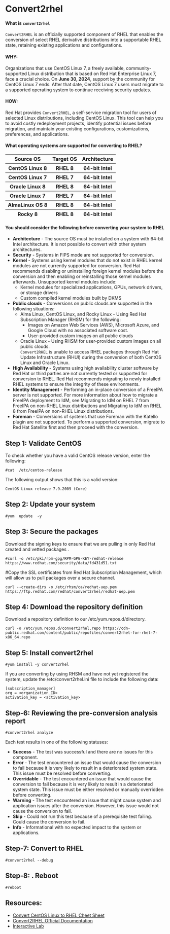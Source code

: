 
# Convert2rhel

#### What is `convert2rhel`
`Convert2RHEL` is an officially supported component of RHEL that enables the conversion of select RHEL derivative distributions into a supportable RHEL state, retaining existing applications and configurations.

#### WHY:
Organizations that use CentOS Linux 7, a freely available, community-supported Linux distribution that is based on Red Hat Enterprise Linux 7, face a crucial choice. On **June 30, 2024**, support by the community for CentOS Linux 7 ends. After that date, CentOS Linux 7 users must migrate to a supported operating system to continue receiving security updates.

#### HOW:

Red Hat provides `Convert2RHEL`, a self-service migration tool for users of selected Linux distributions, including CentOS Linux. This tool can help you to avoid costly redeployment projects, identify potential issues before migration, and maintain your existing configurations, customizations, preferences, and applications.

#### What operating systems are supported for converting to RHEL?

<table>
<thead>
<tr>
<th>Source OS</th>
<th>Target OS</th>
<th>Architecture</th> 
</tr>
<tr>
<th>CentOS Linux 8</th>
<th>RHEL 8</th>
<th>64-bit Intel</th> 
</tr>
<tr>
<th>CentOS Linux 7</th>
<th>RHEL 7</th>
<th>64-bit Intel</th> 
</tr>
<tr>
<th>Oracle Linux 8</th>
<th>RHEL 8</th>
<th>64-bit Intel</th> 
</tr>
<tr>
<th>Oracle Linux 7</th>
<th>RHEL 7</th>
<th>64-bit Intel</th> 
</tr>
<tr>
<th>AlmaLinux OS 8</th>
<th>RHEL 8</th>
<th>64-bit Intel</th> 
</tr>
<tr>
<th>Rocky 8</th>
<th>RHEL 8</th>
<th>64-bit Intel</th> 
</tr>  
</thead>
</table>

#### You should consider the following before converting your system to RHEL

- **Architecture** - The source OS must be installed on a system with 64-bit Intel architecture. It is not possible to convert with other system architectures. 				
- **Security** - Systems in FIPS mode are not supported for conversion. 				
- **Kernel** - Systems using kernel modules that do not exist in RHEL kernel modules are not currently supported for conversion. Red Hat recommends disabling or uninstalling foreign kernel modules before the conversion and then enabling or reinstalling those kernel modules afterwards. Unsupported kernel modules include: 				
    -  Kernel modules for specialized applications, GPUs, network drivers, or storage drivers 	
    -  Custom compiled kernel modules built by DKMS 		
- **Public clouds** - Conversions on public clouds are supported in the following situations: 				
  - Alma Linux, CentOS Linux, and Rocky Linux - Using Red Hat Subscription Manager (RHSM) for the following: 						
      - Images on Amazon Web Services (AWS), Microsoft Azure, and Google Cloud with no associated software cost. 								
      - User-provided custom images on all public clouds 								
  - Oracle Linux - Using RHSM for user-provided custom images on all public clouds. 						
 `Convert2RHEL` is unable to access RHEL packages through Red Hat Update Infrastructure (RHUI) during the conversion of both CentOS Linux and Oracle Linux. 						
- **High Availability** - Systems using high availability cluster software by Red Hat or third parties are not currently tested or supported for conversion to RHEL. Red Hat recommends migrating to newly installed RHEL systems to ensure the integrity of these environments. 				
- **Identity Management** - Performing an in-place conversion of a FreeIPA server is not supported. For more information about how to migrate a FreeIPA deployment to IdM, see Migrating to IdM on RHEL 7 from FreeIPA on non-RHEL Linux distributions and Migrating to IdM on RHEL 8 from FreeIPA on non-RHEL Linux distributions. 				
- **Foreman** - Conversions of systems that use Foreman with the Katello plugin are not supported. To perform a supported conversion, migrate to Red Hat Satellite first and then proceed with the conversion. 		

## Step 1: Validate CentOS

To check whether you have a valid CentOS release version, enter the following:
```
#cat  /etc/centos-release
```
The following output shows that this is a valid version:
```
CentOS Linux release 7.9.2009 (Core)
```
## Step 2: Update your system
~~~
#yum  update  -y
~~~

## Step 3: Secure the packages
Download the signing keys to ensure that we are pulling in only Red Hat created and vetted packages .
~~~
#curl -o /etc/pki/rpm-gpg/RPM-GPG-KEY-redhat-release https://www.redhat.com/security/data/fd431d51.txt
~~~
#Copy the SSL certificates from Red Hat Subscription Management, which will allow us to pull packages over a secure channel.
~~~
curl --create-dirs -o /etc/rhsm/ca/redhat-uep.pem https://ftp.redhat.com/redhat/convert2rhel/redhat-uep.pem
~~~
## Step 4: Download the repository definition
Download a repository definition to our /etc/yum.repos.d/directory.
~~~
curl -o /etc/yum.repos.d/convert2rhel.repo https://cdn-public.redhat.com/content/public/repofiles/convert2rhel-for-rhel-7-x86_64.repo
~~~
## Step 5: Install convert2rhel
~~~
#yum install -y convert2rhel
~~~


If you are converting by using RHSM and have not yet registered the system, update the /etc/convert2rhel.ini file to include the following data: 
~~~
[subscription_manager]
org = <organization_ID>
activation_key = <activation_key>
~~~

## Step-6: Reviewing the pre-conversion analysis report
~~~
#convert2rhel analyze
~~~

 Each test results in one of the following statuses:
 
   - **Success** - The test was successful and there are no issues for this component.
   - **Error** - The test encountered an issue that would cause the conversion to fail because it is very likely to result in a deteriorated system state. This issue must be resolved before converting.
   - **Overridable** - The test encountered an issue that would cause the conversion to fail because it is very likely to result in a deteriorated system state. This issue must be either resolved or manually overridden before converting.
   - **Warning** - The test encountered an issue that might cause system and application issues after the conversion. However, this issue would not cause the conversion to fail.
   - **Skip** - Could not run this test because of a prerequisite test failing. Could cause the conversion to fail.
   - **Info** - Informational with no expected impact to the system or applications. 

## Step-7: Convert to RHEL
~~~
#convert2rhel --debug
~~~

## Step-8: . Reboot
~~~
#reboot
~~~

## **Resources:**

- [Convert CentOS Linux to RHEL Cheet Sheet](https://developers.redhat.com/cheat-sheets/convert-centos-linux-rhel)
- [Convert2RHEL Official Documentation](https://access.redhat.com/documentation/en-us/red_hat_enterprise_linux/8/html/converting_from_an_rpm-based_linux_distribution_to_rhel/index)
- [Interactive Lab](https://www.redhat.com/en/interactive-labs/migrate-red-hat-enterprise-linux-centos-linux)
  



